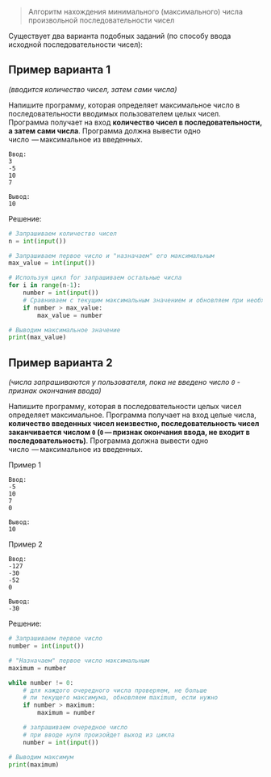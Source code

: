 > Алгоритм нахождения минимального (максимального) числа
произвольной последовательности чисел

Существует два варианта подобных заданий (по способу ввода исходной последовательности чисел):

## Пример варианта 1 
_(вводится количество чисел, затем сами числа)_

Напишите программу, которая определяет максимальное число в последовательности вводимых пользователем целых чисел. Программа получает на вход **количество чисел в последовательности, а затем сами числа**. Программа должна вывести одно число  — максимальное из введенных.

```
Ввод:
3
-5
10
7

Вывод:
10
```

Решение:
```python
# Запрашиваем количество чисел
n = int(input())

# Запрашиваем первое число и "назначаем" его максимальным
max_value = int(input())

# Используя цикл for запрашиваем остальные числа
for i in range(n-1):
    number = int(input())
    # Сравниваем c текущим максимальным значением и обновляем при необходимости
    if number > max_value:
        max_value = number

# Выводим максимальное значение
print(max_value)
```

## Пример варианта 2
_(числа запрашиваются у пользователя, пока не введено число `0` - признак окончания ввода)_

Напишите программу, которая в последовательности целых чисел определяет максимальное. Программа получает на вход целые числа, **количество введенных чисел неизвестно, последовательность чисел заканчивается числом `0` (`0` — признак окончания ввода, не входит в последовательность)**. Программа должна вывести одно число  — максимальное из введенных.

Пример 1
```
Ввод:
-5
10
7
0

Вывод:
10
```

Пример 2
```
Ввод:
-127
-30
-52
0

Вывод:
-30
```

Решение:
```python
# Запрашиваем первое число
number = int(input())

# "Назначаем" первое число максимальным
maximum = number

while number != 0:
    # для каждого очередного числа проверяем, не больше
    # ли текущего максимума, обновляем maximum, если нужно
    if number > maximum:
        maximum = number

    # запрашиваем очередное число
    # при вводе нуля произойдет выход из цикла
    number = int(input())

# Выводим максимум
print(maximum)
```
